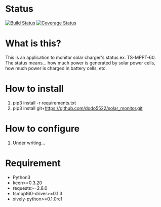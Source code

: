 # Status

[![Build Status](https://travis-ci.org/dodo5522/solar_monitor.svg?branch=master)](https://travis-ci.org/dodo5522/solar_monitor)
[![Coverage Status](https://coveralls.io/repos/github/dodo5522/solar_monitor/badge.svg?branch=master)](https://coveralls.io/github/dodo5522/solar_monitor?branch=master)

# What is this?

This is an application to monitor solar charger's status ex. TS-MPPT-60.  
The status means... how much power is generated by solar power cells, how much power is charged in battery cells, etc.  

# How to install

1. pip3 install -r requirements.txt
2. pip3 install git+https://github.com/dodo5522/solar_monitor.git

# How to configure

1. Under writing...

# Requirement

* Python3
* keen>=0.3.20
* requests>=2.8.0
* tsmppt60-driver>=0.1.3
* xively-python>=0.1.0rc1
